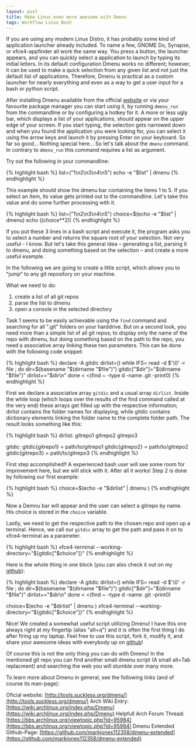 ```yaml
---
layout: post
title: Make Linux even more awesome with Dmenu
tags: Workflow Linux Bash
---
```


If you are using any modern Linux Distro, it has probably some kind of application launcher already included. To name a few, GNOME Do, Synapse, or xfce4-appfinder all work the same way. You press a button, the launcher appears, and you can quickly select a application to launch by typing its initial letters. In its default configuration Dmenu works no different; however, it can be used to make a quick selection from any given list and not just the default list of applications. Therefore, Dmenu is practical as a custom launcher for nearly everything and even as a way to get a user input for a bash or python script.

After installing Dmenu available from the official [website](http://tools.suckless.org/dmenu/) or via your favourite package manager you can start using it, by running `dmenu_run`  from the commandline or by configuring a hotkey for it. A more or less ugly bar, which displays a list of your applications, should appear on the upper edge of your screen. If you start typing, the selection gets narrowed down and when you found the application you were looking for, you can select it using the arrow keys and launch it by pressing Enter on your keyboard.
So far so good... Nothing special here... So let's talk about the `dmenu` command. In contrary to `dmenu_run` this command requires a list as argument.

Try out the following in your commandline:

{% highlight bash %}
list=("1\n2\n3\n4\n5")
echo -e "$list" | dmenu
{% endhighlight %}

This example should show the dmenu bar containing the items 1 to 5. If you select an item, its value gets printed out to the commandline. Let's take this value and do some further processing with it.

{% highlight bash %}
list=("1\n2\n3\n4\n5")
choice=$(echo -e "$list" | dmenu)
echo $(($choice**2))
{% endhighlight %}

If you put these 3 lines in a bash script and execute it, the program asks you to select a number and returns the square root of your selection. Not very useful - I know. But let's take this general idea – generating a list, parsing it to dmenu, and doing something based on the selection – and create a more useful example.

In the following we are going to create a little script, which allows you to "jump" to any git repository on your machine.

What we need to do:

1. create a list of all git repos
2. parse the list to dmenu
3. open a console in the selected directory

Task 1 seems to be easily achievable using the `find` command and searching for all ".git" folders on your harddrive. But on a second look, you need more than a simple list of all git repos; to display only the name of the repo with dmenu, but doing something based on the path to the repo, you need a associative array linking these two parameters.
This can be done with the following code snippet:

{% highlight bash %}
declare -A gitdic
dirlist=()
while IFS= read -d $'\0' -r file ; do
   dir=$(basename "$(dirname "$file")")
   gitdic["$dir"]="$(dirname "$file")"
   dirlist+="$dir\n"
 done < <(find ~ -type d -name .git -print0)
{% endhighlight %}

First we declare a associative array `gitdic` and a usual array `dirlist`. Inside the while loop (which loops over the results of the find command called at the very end) these arrays get filled up with the respective information; dirlist contains the folder names for displaying, while gitdic contains dictionary elements linking the folder name to the complete folder path.
The result looks something like this:

{% highlight bash %}
dirlist:
    gitrepo1
    gitrepo2
    gitrepo3

gitdic:
    gitdic{gitrepo1} = path/to/gitrepo1
    gitdic{gitrepo2} = path/to/gitrepo2
    gitdic{gitrepo3} = path/to/gitrepo3
{% endhighlight %}

First step accomplished!! A experienced bash user will see some room for improvement here, but we will stick with it. After all it works!
Step 2 is done by following our first example:

{% highlight bash %}
choice=$(echo -e "$dirlist" | dmenu )
{% endhighlight %}

Now a Demnu bar will appear and the user can select a gitrepo by name. His choice is stored in the `choice` variable.

Lastly, we need to get the respective path to the chosen repo and open up a terminal. Hence, we call our `gitdic` array to get the path and pass it on to xfce4-terminal as a parameter.

{% highlight bash %}
xfce4-terminal --working-directory="${gitdic["$choice"]}"
{% endhighlight %}

Here is the whole thing in one block (you can also check it out on my [github](https://github.com/AKuederle/dmenu_tools)):

{% highlight bash %}
declare -A gitdic
dirlist=()
while IFS= read -d $'\0' -r file ; do
   dir=$(basename "$(dirname "$file")")
   gitdic["$dir"]="$(dirname "$file")"
   dirlist+="$dir\n"
 done < <(find ~ -type d -name .git -print0)

choice=$(echo -e "$dirlist" | dmenu )
xfce4-terminal --working-directory="${gitdic["$choice"]}"
{% endhighlight %}

Nice! We created a somewhat useful script utilizing Dmenu! I have this one always right at my fingertip (alias "alt+q") and it is often the first thing I do after firing up my laptop.
Feel free to use this script, fork it, modify it, and share your awesome ideas with everybody up on [github](https://github.com/AKuederle/dmenu_tools)!

Of course this is not the only thing you can do with Dmenu! In the mentioned git repo you can find another small dmenu script (A small alt+Tab replacment) and searching the web you will stumble over many more.

To learn more about Dmenu in general, see the following links (and of course its man-page):

Oficial website: [http://tools.suckless.org/dmenu/](http://tools.suckless.org/dmenu/)
Arch Wiki Entry: [https://wiki.archlinux.org/index.php/Dmenu](https://wiki.archlinux.org/index.php/Dmenu)
Helpfull Arch Forum Thread: [https://bbs.archlinux.org/viewtopic.php?id=95984](https://bbs.archlinux.org/viewtopic.php?id=95984)
Dmenu Extended Github-Page: [https://github.com/markjones112358/dmenu-extended](https://github.com/markjones112358/dmenu-extended)

